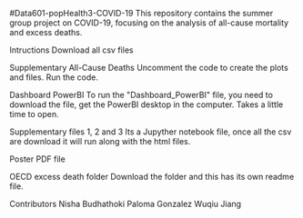 #Data601-popHealth3-COVID-19
This repository contains the summer group project on COVID-19, focusing on the analysis of all-cause mortality and excess deaths.

Intructions 
Download all csv files


Supplementary All-Cause Deaths
Uncomment the code to create the plots and files.
Run the code.


Dashboard PowerBI
To run the "Dashboard_PowerBI" file, you need to download the file, get the PowerBI desktop in the computer.
Takes a little time to open.


Supplementary files 1, 2 and 3
Its a Jupyther notebook file, once all the csv are download it will run along with the html files.


Poster 
PDF file


OECD excess death folder
Download the folder and this has its own readme file.

Contributors
Nisha Budhathoki
Paloma Gonzalez
Wuqiu Jiang
